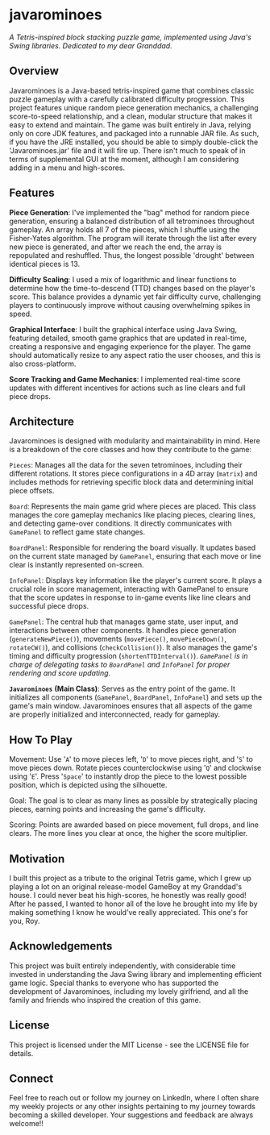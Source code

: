 # javarominoes

*A Tetris-inspired block stacking puzzle game, implemented using Java's Swing libraries. Dedicated to my dear Granddad.*

## Overview

Javarominoes is a Java-based tetris-inspired game that combines classic puzzle gameplay with a carefully calibrated difficulty progression. This project features unique random piece generation mechanics, a challenging score-to-speed relationship, and a clean, modular structure that makes it easy to extend and maintain. The game was built entirely in Java, relying only on core JDK features, and packaged into a runnable JAR file. As such, if you have the JRE installed, you should be able to simply double-click the 'Javarominoes.jar' file and it will fire up. There isn't much to speak of in terms of supplemental GUI at the moment, although I am considering adding in a menu and high-scores.

## Features
**Piece Generation**: I've implemented the "bag" method for random piece generation, ensuring a balanced distribution of all tetrominoes throughout gameplay. An array holds all 7 of the pieces, which I shuffle using the Fisher-Yates algorithm. The program will iterate through the list after every new piece is generated, and after we reach the end, the array is repopulated and reshuffled. Thus, the longest possible 'drought' between identical pieces is 13.

**Difficulty Scaling**: I used a mix of logarithmic and linear functions to determine how the time-to-descend (TTD) changes based on the player's score. This balance provides a dynamic yet fair difficulty curve, challenging players to continuously improve without causing overwhelming spikes in speed.

**Graphical Interface**: I built the graphical interface using Java Swing, featuring detailed, smooth game graphics that are updated in real-time, creating a responsive and engaging experience for the player. The game should automatically resize to any aspect ratio the user chooses, and this is also cross-platform.

**Score Tracking and Game Mechanics**: I implemented real-time score updates with different incentives for actions such as line clears and full piece drops.

## Architecture
Javarominoes is designed with modularity and maintainability in mind. Here is a breakdown of the core classes and how they contribute to the game:

`Pieces`: Manages all the data for the seven tetrominoes, including their different rotations. It stores piece configurations in a 4D array (`matrix`) and includes methods for retrieving specific block data and determining initial piece offsets.

`Board`: Represents the main game grid where pieces are placed. This class manages the core gameplay mechanics like placing pieces, clearing lines, and detecting game-over conditions. It directly communicates with `GamePanel` to reflect game state changes.

`BoardPanel`: Responsible for rendering the board visually. It updates based on the current state managed by `GamePanel`, ensuring that each move or line clear is instantly represented on-screen.

`InfoPanel`: Displays key information like the player's current score. It plays a crucial role in score management, interacting with GamePanel to ensure that the score updates in response to in-game events like line clears and successful piece drops.

`GamePanel`: The central hub that manages game state, user input, and interactions between other components. It handles piece generation (`generateNewPiece()`), movements (`movePiece()`, `movePieceDown()`, `rotateCW()`), and collisions (`checkCollision()`). It also manages the game's timing and difficulty progression (`shortenTTDInterval()`). _`GamePanel` is in charge of delegating tasks to `BoardPanel` and `InfoPanel` for proper rendering and score updating_.

**`Javarominoes`** **(Main Class)**: Serves as the entry point of the game. It initializes all components (`GamePanel`, `BoardPanel`, `InfoPanel`) and sets up the game's main window. Javarominoes ensures that all aspects of the game are properly initialized and interconnected, ready for gameplay.

## How To Play
Movement: Use '`A`' to move pieces left, '`D`' to move pieces right, and '`S`' to move pieces down. Rotate pieces counterclockwise using '`Q`' and clockwise using '`E`'. Press '`Space`' to instantly drop the piece to the lowest possible position, which is depicted using the silhouette.

Goal: The goal is to clear as many lines as possible by strategically placing pieces, earning points and increasing the game's difficulty.

Scoring: Points are awarded based on piece movement, full drops, and line clears. The more lines you clear at once, the higher the score multiplier.

## Motivation
I built this project as a tribute to the original Tetris game, which I grew up playing a lot on an original release-model GameBoy at my Granddad's house. I could never beat his high-scores, he honestly was really good! After he passed, I wanted to honor all of the love he brought into my life by making something I know he would've really appreciated. This one's for you, Roy.

## Acknowledgements
This project was built entirely independently, with considerable time invested in understanding the Java Swing library and implementing efficient game logic. Special thanks to everyone who has supported the development of Javarominoes, including my lovely girlfriend, and all the family and friends who inspired the creation of this game.

## License
This project is licensed under the MIT License - see the LICENSE file for details.

## Connect
Feel free to reach out or follow my journey on LinkedIn, where I often share my weekly projects or any other insights pertaining to my journey towards becoming a skilled developer. Your suggestions and feedback are always welcome!!
